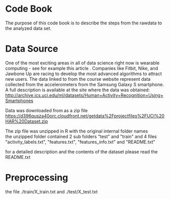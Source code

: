 Code Book
=============

The purpose of this code book is to describe the steps from the rawdata to the analyzed data set.

Data Source
=========
One of the most exciting areas in all of data science right now is wearable computing - see for example this article . Companies like Fitbit, Nike, and Jawbone Up are racing to develop the most advanced algorithms to attract new users. The data linked to from the course website represent data collected from the accelerometers from the Samsung Galaxy S smartphone. A full description is available at the site where the data was obtained: 
http://archive.ics.uci.edu/ml/datasets/Human+Activity+Recognition+Using+Smartphones 

Data was downloaded from as a zip file 
https://d396qusza40orc.cloudfront.net/getdata%2Fprojectfiles%2FUCI%20HAR%20Dataset.zip

The zip file was unzipped in R with the original internal folder names  
the unzipped folder contained 2 sub folders "test" and "train" and 4 files "activity_labels.txt", "features.txt", "features_info.txt" and "README.txt"

for a detailed description and the contents of the dataset please read the README.txt

Preprocessing
===============
the file ./train/X_train.txt and ./test/X_test.txt
